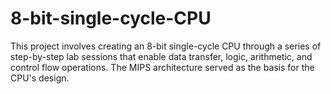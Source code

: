 # 8-bit-single-cycle-CPU
This project involves creating an 8-bit single-cycle CPU through a series of step-by-step lab sessions that enable data transfer, logic, arithmetic, and control flow operations. The MIPS architecture served as the basis for the CPU's design.
